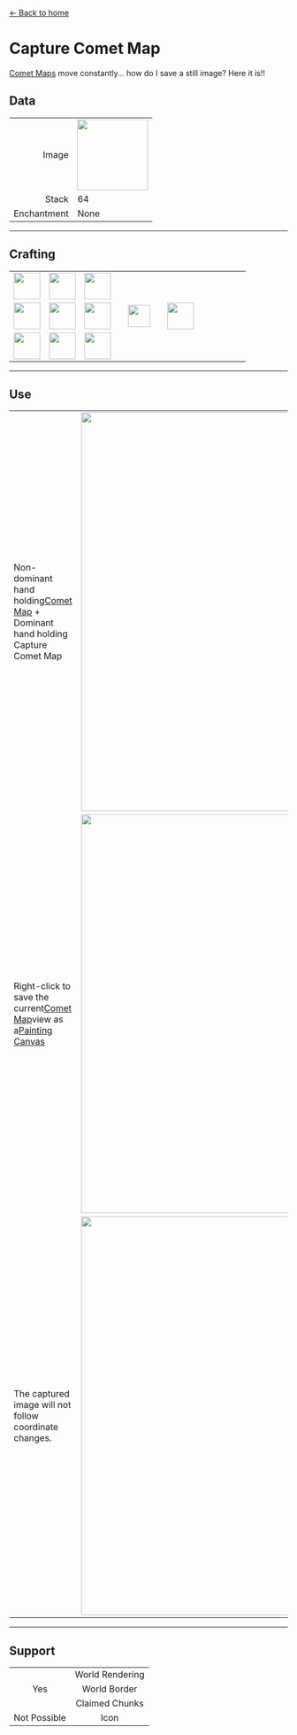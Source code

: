 [← Back to home](../)
# Capture Comet Map
[Comet Maps](world_map_view.md) move constantly... how do I save a still image?
Here it is!!  

## Data
<table>
    <tr><td align="end">Image</td><td><img src="https://i.imgur.com/Ix15Njd.png" width="128"/></td></tr>
    <tr><td align="end">Stack</td><td>64</td></tr>
    <tr><td align="end">Enchantment</td><td>None</td></tr>
</table>

---

## Crafting
<table>
    <tr><td><img src="https://i.imgur.com/m8hwGCr.png" width="48"/></td><td><img src="https://i.imgur.com/t8b3Mmf.png" width="48"/></td><td><img src="https://i.imgur.com/m8hwGCr.png" width="48"/></td><td colspan="3"></td></tr>
    <tr><td><img src="https://i.imgur.com/qpOGxFz.png" width="48"/></td><td><img src="https://i.imgur.com/pCLeiw7.png" width="48"/></td><td><img src="https://i.imgur.com/KjNgrUk.png" width="48"/></td><td width="70" align="center"><img src="https://i.imgur.com/VE0KqIE.png" width="40"/></td><td><img src="https://i.imgur.com/Ix15Njd.png" width="48"/></td><td width="70"></td></tr>
    <tr><td><img src="https://i.imgur.com/m8hwGCr.png" width="48"/></td><td><img src="https://i.imgur.com/Hk1cHf9.png" width="48"/></td><td><img src="https://i.imgur.com/m8hwGCr.png" width="48"/></td><td colspan="3"></td></tr>
</table>

---

## Use
<table>
    <tr><td>Non-dominant hand holding<a href="world_map_view.md">Comet Map</a> +<br/>Dominant hand holding Capture Comet Map</td><td><img src="https://i.imgur.com/qWLveX2.png" width="720"/></td></tr>
    <tr><td>Right-click to save the current<a href="world_map_view.md">Comet Map</a>view as a<a href="draw_map.md">Painting Canvas</a></td><td><img src="https://i.imgur.com/6NtJ5Ac.png" width="720"/></td></tr>
    <tr><td>The captured image will not follow coordinate changes.</td><td><img src="https://i.imgur.com/Gf7aXwB.png" width="720"/></td></tr>
</table>

---

## Support
<table>
    <tr><td rowspan="3" align="center">Yes</td><td align="center">World Rendering</td></tr>
    <tr><td align="center">World Border</td></tr>
    <tr><td align="center">Claimed Chunks</td></tr>
    <tr><td align="center">Not Possible</td><td align="center">Icon</td></tr>
</table>
